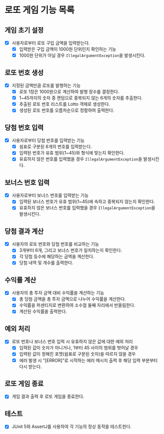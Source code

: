 # 로또 게임 기능 목록

## 게임 초기 설정
- [x] 사용자로부터 로또 구입 금액을 입력받는다.
    - [x] 입력받은 구입 금액이 1000원 단위인지 확인하는 기능
    - [x] 1000원 단위가 아닐 경우 `IllegalArgumentException`을 발생시킨다.

## 로또 번호 생성
- [x] 지정된 금액만큼 로또를 발행하는 기능
    - [x] 로또 1장은 1000원으로 계산하여 발행 장수를 결정한다.
    - [x] 1~45까지의 숫자 중 랜덤으로 중복되지 않는 6개의 숫자를 추출한다.
    - [x] 추출된 로또 번호 리스트를 Lotto 객체로 생성한다.
    - [x] 생성된 로또 번호를 오름차순으로 정렬하여 출력한다.

## 당첨 번호 입력
- [x] 사용자로부터 당첨 번호를 입력받는 기능
    - [x] 쉼표로 구분된 6개의 번호를 입력받는다.
    - [x] 입력된 번호가 유효 범위(1~45)와 형식에 맞는지 확인한다.
    - [x] 유효하지 않은 번호를 입력했을 경우 `IllegalArgumentException`을 발생시킨다.

## 보너스 번호 입력
- [x] 사용자로부터 보너스 번호를 입력받는 기능
    - [x] 입력된 보너스 번호가 유효 범위(1~45)에 속하고 중복되지 않는지 확인한다.
    - [x] 유효하지 않은 보너스 번호를 입력했을 경우 `IllegalArgumentException`을 발생시킨다.

## 당첨 결과 계산
- [x] 사용자의 로또 번호와 당첨 번호를 비교하는 기능
    - [x] 3개부터 6개, 그리고 보너스 번호가 일치하는지 확인한다.
    - [x] 각 당첨 등수에 해당하는 금액을 계산한다.
    - [x] 당첨 내역 및 개수를 출력한다.

## 수익률 계산
- [x] 사용자의 총 투자 금액 대비 수익률을 계산하는 기능
    - [x] 총 당첨 금액을 총 투자 금액으로 나누어 수익률을 계산한다.
    - [x] 수익률을 퍼센티지로 변환하여 소수점 둘째 자리에서 반올림한다.
    - [x] 계산된 수익률을 출력한다.

## 예외 처리
- [x] 로또 번호나 보너스 번호 입력 시 유효하지 않은 값에 대한 예외 처리
    - [x] 입력된 값이 숫자가 아니거나, 1부터 45 사이의 범위를 벗어날 경우
    - [x] 입력된 값이 정해진 포맷(쉼표로 구분된 숫자)을 따르지 않을 경우
    - [x] 에러 발생 시 "[ERROR]"로 시작하는 에러 메시지 출력 후 해당 입력 부분부터 다시 받는다.

## 로또 게임 종료
- [x] 게임 결과 출력 후 로또 게임을 종료한다.

## 테스트
- [x] JUnit 5와 AssertJ를 사용하여 각 기능의 정상 동작을 테스트한다.